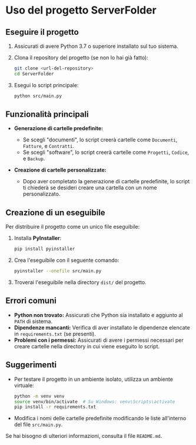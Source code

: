# Uso del progetto ServerFolder

## Eseguire il progetto
1. Assicurati di avere Python 3.7 o superiore installato sul tuo sistema.
2. Clona il repository del progetto (se non lo hai già fatto):
   ```bash
   git clone <url-del-repository>
   cd ServerFolder
   ```

3. Esegui lo script principale:
   ```bash
   python src/main.py
   ```

## Funzionalità principali
- **Generazione di cartelle predefinite:**
  - Se scegli "documenti", lo script creerà cartelle come `Documenti`, `Fatture`, e `Contratti`.
  - Se scegli "software", lo script creerà cartelle come `Progetti`, `Codice`, e `Backup`.

- **Creazione di cartelle personalizzate:**
  - Dopo aver completato la generazione di cartelle predefinite, lo script ti chiederà se desideri creare una cartella con un nome personalizzato.

## Creazione di un eseguibile
Per distribuire il progetto come un unico file eseguibile:
1. Installa **PyInstaller**:
   ```bash
   pip install pyinstaller
   ```

2. Crea l'eseguibile con il seguente comando:
   ```bash
   pyinstaller --onefile src/main.py
   ```

3. Troverai l'eseguibile nella directory `dist/` del progetto.

## Errori comuni
- **Python non trovato:** Assicurati che Python sia installato e aggiunto al `PATH` di sistema.
- **Dipendenze mancanti:** Verifica di aver installato le dipendenze elencate in `requirements.txt` (se presenti).
- **Problemi con i permessi:** Assicurati di avere i permessi necessari per creare cartelle nella directory in cui viene eseguito lo script.

## Suggerimenti
- Per testare il progetto in un ambiente isolato, utilizza un ambiente virtuale:
  ```bash
  python -m venv venv
  source venv/bin/activate  # Su Windows: venv\Scripts\activate
  pip install -r requirements.txt
  ```

- Modifica i nomi delle cartelle predefinite modificando le liste all'interno del file `src/main.py`.

Se hai bisogno di ulteriori informazioni, consulta il file `README.md`.

